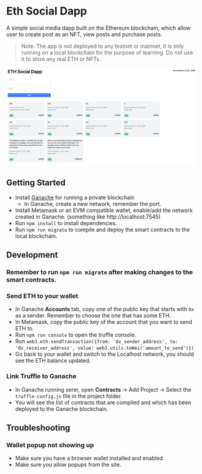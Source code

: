 # Eth Social Dapp

A simple social media dapp built on the Ethereum blockchain, which allow user to create post as an NFT, view posts and purchase posts.

> Note: The app is not deployed to any testnet or mainnet, it is only running on a local blockchain for the purpose of learning. Do not use it to store any real ETH or NFTs.

![Screenshot](public/screenshot.jpeg)

## Getting Started

- Install [Ganache](https://trufflesuite.com/ganache/) for running a private blockchain
  - In Ganache, create a new network, remember the port.
- Install Metamask or an EVM compatible wallet, enable/add the network created in Ganache. (something like http://localhost:7545)
- Run `npm install` to install dependencies.
- Run `npm run migrate` to compile and deploy the smart contracts to the local blockchain.

## Development

### Remember to run `npm run migrate` after making changes to the smart contracts.

### Send ETH to your wallet

- In Ganache **Accounts** tab, copy one of the public key that starts with `0x` as a sender. Remember to choose the one that has some ETH.
- In Metamask, copy the public key of the account that you want to send ETH to.
- Run `npm run console` to open the truffle console.
- Run `web3.eth.sendTransaction({from: '0x_sender_address', to: '0x_receiver_address', value: web3.utils.toWei('amount_to_send')})`
- Go back to your wallet and switch to the Localhost network, you should see the ETH balance updated.

### Link Truffle to Ganache
- In Ganache running serer, open **Contracts** -> Add Project -> Select the `truffle-config.js` file in the project folder.
- You will see the list of contracts that are compiled and which has been deployed to the Ganache blockchain.

## Troubleshooting
### Wallet popup not showing up
- Make sure you have a browser wallet installed and enabled.
- Make sure you allow popups from the site.
